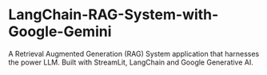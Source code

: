 # LangChain-RAG-System-with-Google-Gemini
A Retrieval Augmented Generation (RAG) System application that harnesses the power LLM.
Built with StreamLit, LangChain and Google Generative AI.

